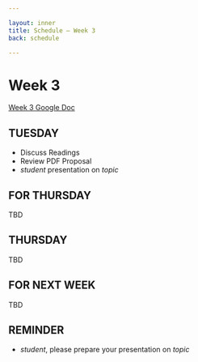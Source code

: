 ```yaml
---

layout: inner
title: Schedule — Week 3
back: schedule

---
```


# Week 3

[Week 3 Google Doc](https://docs.google.com/a/cca.edu/document/d/12A2NO2mwpeocpc1cNbu6dzbn8SB4NfBHVvs6Dk_7VQM/edit?usp=sharing)

## TUESDAY

- Discuss Readings
- Review PDF Proposal
- _student_ presentation on _topic_

## FOR THURSDAY
TBD

## THURSDAY
TBD

## FOR NEXT WEEK
TBD

## REMINDER

- _student_, please prepare your presentation on _topic_
